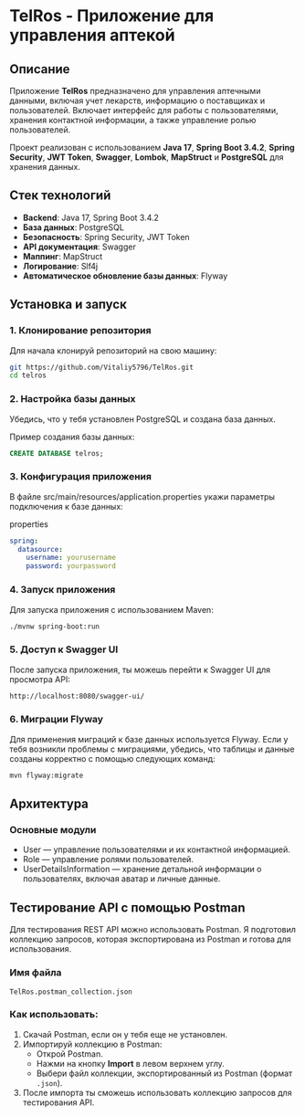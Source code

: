 # TelRos - Приложение для управления аптекой

## Описание
Приложение **TelRos** предназначено для управления аптечными данными, включая учет лекарств, информацию о поставщиках и пользователей. Включает интерфейс для работы с пользователями, хранения контактной информации, а также управление ролью пользователей.

Проект реализован с использованием **Java 17**, **Spring Boot 3.4.2**, **Spring Security**, **JWT Token**, **Swagger**, **Lombok**, **MapStruct** и **PostgreSQL** для хранения данных.

## Стек технологий
- **Backend**: Java 17, Spring Boot 3.4.2
- **База данных**: PostgreSQL
- **Безопасность**: Spring Security, JWT Token
- **API документация**: Swagger
- **Маппинг**: MapStruct
- **Логирование**: Slf4j
- **Автоматическое обновление базы данных**: Flyway

## Установка и запуск

### 1. Клонирование репозитория
Для начала клонируй репозиторий на свою машину:

```bash
git https://github.com/Vitaliy5796/TelRos.git
cd telros
```

### 2. Настройка базы данных
Убедись, что у тебя установлен PostgreSQL и создана база данных.

Пример создания базы данных:

```sql
CREATE DATABASE telros;
```

### 3. Конфигурация приложения
В файле src/main/resources/application.properties укажи параметры подключения к базе данных:

properties
```yaml
spring: 
  datasource:
    username: yourusername 
    password: yourpassword
```

### 4. Запуск приложения
Для запуска приложения с использованием Maven:

```bash
./mvnw spring-boot:run
```


### 5. Доступ к Swagger UI
После запуска приложения, ты можешь перейти к Swagger UI для просмотра API:

```bash
http://localhost:8080/swagger-ui/
```

### 6. Миграции Flyway
Для применения миграций к базе данных используется Flyway. Если у тебя возникли проблемы с миграциями, убедись, что таблицы и данные созданы корректно с помощью следующих команд:

```bash
mvn flyway:migrate
```

## Архитектура
### Основные модули

- User — управление пользователями и их контактной информацией.
- Role — управление ролями пользователей.
- UserDetailsInformation — хранение детальной информации о пользователях, включая аватар и личные данные.


## Тестирование API с помощью Postman

Для тестирования REST API можно использовать Postman. Я подготовил коллекцию запросов, которая экспортирована из Postman и готова для использования.

### Имя файла
```TelRos.postman_collection.json```

### Как использовать:

1. Скачай Postman, если он у тебя еще не установлен.
2. Импортируй коллекцию в Postman:
    - Открой Postman.
    - Нажми на кнопку **Import** в левом верхнем углу.
    - Выбери файл коллекции, экспортированный из Postman (формат `.json`).
3. После импорта ты сможешь использовать коллекцию запросов для тестирования API.